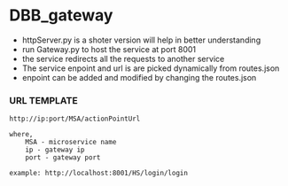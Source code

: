 # DBB_gateway
- httpServer.py is a shoter version will help in better understanding
- run Gateway.py to host the service at port 8001
- the service redirects all the requests to another service
- The service enpoint and url is are picked dynamically from routes.json
- enpoint can be added and modified by changing the routes.json
### URL TEMPLATE
    http://ip:port/MSA/actionPointUrl
    
    where,
        MSA - microservice name
        ip - gateway ip
        port - gateway port
    
    example: http://localhost:8001/HS/login/login
